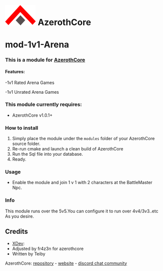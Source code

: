 # ![logo](https://raw.githubusercontent.com/azerothcore/azerothcore.github.io/master/images/logo-github.png) AzerothCore
# mod-1v1-Arena
### This is a module for [AzerothCore](http://www.azerothcore.org)

#### Features:
-1v1 Rated Arena Games

-1v1 Unrated Arena Games


### This module currently requires:
- AzerothCore v1.0.1+

### How to install
1. Simply place the module under the `modules` folder of your AzerothCore source folder.
2. Re-run cmake and launch a clean build of AzerothCore
3. Run the Sql file into your database.
4. Ready.

### Usage
- Enable the module and join 1 v 1 with 2 characters at the BattleMaster Npc.

### Info
This module runs over the 5v5.You can configure it to run over 4v4/3v3..etc As you desire.


## Credits
* [XDev](https://github.com/XdevTLKWoW): 
* Adjusted by fr4z3n for azerothcore
* Written by Teiby



AzerothCore: [repository](https://github.com/azerothcore) - [website](http://azerothcore.org) - [discord chat community](https://discord.gg/PaqQRkd)
